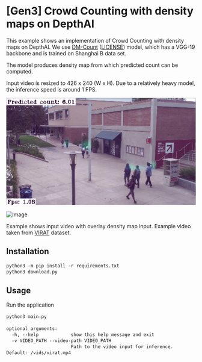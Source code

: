 # [Gen3] Crowd Counting with density maps on DepthAI

This example shows an implementation of Crowd Counting with density maps on DepthAI.  We use [DM-Count](https://github.com/cvlab-stonybrook/DM-Count) ([LICENSE](https://github.com/cvlab-stonybrook/DM-Count/blob/master/LICENSE)) model, which has a VGG-19 backbone and is trained on Shanghai B data set.

The model produces density map from which predicted count can be computed.

Input video is resized to 426 x 240 (W x H). Due to a relatively heavy model, the inference speed is around 1 FPS.

![Image example](imgs/example.gif)

![image](https://user-images.githubusercontent.com/32992551/171780142-5cd4f2a4-6c51-4dbc-9e3e-17062a9c6c6c.png)


Example shows input video with overlay density map input. Example video taken from [VIRAT](https://viratdata.org/) dataset.

## Installation

```
python3 -m pip install -r requirements.txt
python3 download.py
```

## Usage

Run the application

```
python3 main.py

optional arguments:
  -h, --help            show this help message and exit
  -v VIDEO_PATH --video-path VIDEO_PATH
                        Path to the video input for inference. Default: /vids/virat.mp4
```
